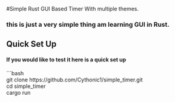 #Simple Rust GUI Based Timer With multiple themes.

<h3> this is just a very simple thing am learning GUI in Rust. </h3>

<h2> Quick Set Up </h2>
<h4> If you would like to test it here is a quick set up </h4>
```bash
<br>
git clone https://github.com/Cythonic1/simple_timer.git
<br>
cd simple_timer
<br>
cargo run
